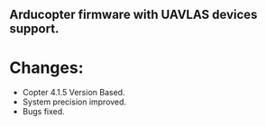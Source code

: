 ## Arducopter firmware with UAVLAS devices support.
# Changes: 
* Copter 4.1.5 Version Based.
* System precision improved.
* Bugs fixed. 